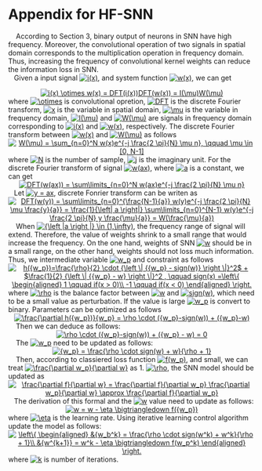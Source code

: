 # Appendix for HF-SNN
&nbsp; &nbsp; According to Section 3, binary output of neurons in SNN have high frequency. Moreover, the convolutional operation of two signals in spatial domain corresponds to the multiplication operation in frequency domain. Thus, increasing the frequency of convolutional kernel weights can reduce the information loss in SNN.  
&nbsp; &nbsp;Given a input signal <a href="https://www.codecogs.com/eqnedit.php?latex=i(x)" target="_blank"><img src="https://latex.codecogs.com/gif.latex?i(x)" title="i(x)" /></a>, and system function <a href="https://www.codecogs.com/eqnedit.php?latex=w(x)" target="_blank"><img src="https://latex.codecogs.com/gif.latex?w(x)" title="w(x)" /></a>, we can get
<div align=center><a href="https://www.codecogs.com/eqnedit.php?latex=i(x)&space;\otimes&space;w(x)&space;=&space;DFT(i(x))DFT(w(x))&space;=&space;I(\mu)W(\mu)" target="_blank"><img src="https://latex.codecogs.com/gif.latex?i(x)&space;\otimes&space;w(x)&space;=&space;DFT(i(x))DFT(w(x))&space;=&space;I(\mu)W(\mu)" title="i(x) \otimes w(x) = DFT(i(x))DFT(w(x)) = I(\mu)W(\mu)" /></a></div align=center>
where <a href="https://www.codecogs.com/eqnedit.php?latex=\otimes" target="_blank"><img src="https://latex.codecogs.com/gif.latex?\otimes" title="\otimes" /></a> is convolutional opretion, <a href="https://www.codecogs.com/eqnedit.php?latex=DFT" target="_blank"><img src="https://latex.codecogs.com/gif.latex?DFT" title="DFT" /></a> is the discrete Fourier transform, <a href="https://www.codecogs.com/eqnedit.php?latex=x" target="_blank"><img src="https://latex.codecogs.com/gif.latex?x" title="x" /></a> is the variable in spatial domain, <a href="https://www.codecogs.com/eqnedit.php?latex=\mu" target="_blank"><img src="https://latex.codecogs.com/gif.latex?\mu" title="\mu" /></a> is the variable in frequency domain, <a href="https://www.codecogs.com/eqnedit.php?latex=I(\mu)" target="_blank"><img src="https://latex.codecogs.com/gif.latex?I(\mu)" title="I(\mu)" /></a> and <a href="https://www.codecogs.com/eqnedit.php?latex=W(\mu)" target="_blank"><img src="https://latex.codecogs.com/gif.latex?W(\mu)" title="W(\mu)" /></a> are signals in frequency domain corresponding to <a href="https://www.codecogs.com/eqnedit.php?latex=i(x)" target="_blank"><img src="https://latex.codecogs.com/gif.latex?i(x)" title="i(x)" /></a> and <a href="https://www.codecogs.com/eqnedit.php?latex=w(x)" target="_blank"><img src="https://latex.codecogs.com/gif.latex?w(x)" title="w(x)" /></a>, respectively. The discrete Fourier transform between <a href="https://www.codecogs.com/eqnedit.php?latex=w(x)" target="_blank"><img src="https://latex.codecogs.com/gif.latex?w(x)" title="w(x)" /></a> and <a href="https://www.codecogs.com/eqnedit.php?latex=W(\mu)" target="_blank"><img src="https://latex.codecogs.com/gif.latex?W(\mu)" title="W(\mu)" /></a> as follows
<div align=center><a href="https://www.codecogs.com/eqnedit.php?latex=W(\mu)&space;=&space;\sum_{n=0}^N&space;w(x)e^{-j&space;\frac{2&space;\pi}{N}&space;\mu&space;n},&space;\qquad&space;\mu&space;\in&space;[0,&space;N-1]" target="_blank"><img src="https://latex.codecogs.com/gif.latex?W(\mu)&space;=&space;\sum_{n=0}^N&space;w(x)e^{-j&space;\frac{2&space;\pi}{N}&space;\mu&space;n},&space;\qquad&space;\mu&space;\in&space;[0,&space;N-1]" title="W(\mu) = \sum_{n=0}^N w(x)e^{-j \frac{2 \pi}{N} \mu n}, \qquad \mu \in [0, N-1]" /></a></div align=center>
where <a href="https://www.codecogs.com/eqnedit.php?latex=N" target="_blank"><img src="https://latex.codecogs.com/gif.latex?N" title="N" /></a> is the number of sample, <a href="https://www.codecogs.com/eqnedit.php?latex=j" target="_blank"><img src="https://latex.codecogs.com/gif.latex?j" title="j" /></a> is the imaginary unit. For the discrete Fourier transform of signal <a href="https://www.codecogs.com/eqnedit.php?latex=w(ax)" target="_blank"><img src="https://latex.codecogs.com/gif.latex?w(ax)" title="w(ax)" /></a>, where <a href="https://www.codecogs.com/eqnedit.php?latex=a" target="_blank"><img src="https://latex.codecogs.com/gif.latex?a" title="a" /></a> is a constant, we can get
<div align=center><a href="https://www.codecogs.com/eqnedit.php?latex=DFT(w(ax))&space;=&space;\sum\limits_{n=0}^N&space;w(ax)e^{-j&space;\frac{2&space;\pi}{N}&space;\mu&space;n}" target="_blank"><img src="https://latex.codecogs.com/gif.latex?DFT(w(ax))&space;=&space;\sum\limits_{n=0}^N&space;w(ax)e^{-j&space;\frac{2&space;\pi}{N}&space;\mu&space;n}" title="DFT(w(ax)) = \sum\limits_{n=0}^N w(ax)e^{-j \frac{2 \pi}{N} \mu n}" /></a></div align=center>
 &nbsp; &nbsp;Let <a href="https://www.codecogs.com/eqnedit.php?latex=y&space;=&space;ax" target="_blank"><img src="https://latex.codecogs.com/gif.latex?y&space;=&space;ax" title="y = ax" /></a>, discrete Fonrier transform can be writen as
 <div align=center><a href="https://www.codecogs.com/eqnedit.php?latex=DFT(w(y))&space;=&space;\sum\limits_{n=0}^{\frac{N-1}{a}}&space;w(y)e^{-j&space;\frac{2&space;\pi}{N}&space;\mu&space;\frac{y}{a}}&space;=&space;\frac{1}{\left|&space;a&space;\right|}&space;\sum\limits_{n=0}^{N-1}&space;w(y)e^{-j&space;\frac{2&space;\pi}{N}&space;y&space;\frac{\mu}{a}}&space;=&space;W(\frac{\mu}{a})" target="_blank"><img src="https://latex.codecogs.com/gif.latex?DFT(w(y))&space;=&space;\sum\limits_{n=0}^{\frac{N-1}{a}}&space;w(y)e^{-j&space;\frac{2&space;\pi}{N}&space;\mu&space;\frac{y}{a}}&space;=&space;\frac{1}{\left|&space;a&space;\right|}&space;\sum\limits_{n=0}^{N-1}&space;w(y)e^{-j&space;\frac{2&space;\pi}{N}&space;y&space;\frac{\mu}{a}}&space;=&space;W(\frac{\mu}{a})" title="DFT(w(y)) = \sum\limits_{n=0}^{\frac{N-1}{a}} w(y)e^{-j \frac{2 \pi}{N} \mu \frac{y}{a}} = \frac{1}{\left| a \right|} \sum\limits_{n=0}^{N-1} w(y)e^{-j \frac{2 \pi}{N} y \frac{\mu}{a}} = W(\frac{\mu}{a})" /></a></div align=center>
 &nbsp; &nbsp; When <a href="https://www.codecogs.com/eqnedit.php?latex={\left&space;|a&space;\right&space;|}&space;\in&space;(1,\infty)" target="_blank"><img src="https://latex.codecogs.com/gif.latex?{\left&space;|a&space;\right&space;|}&space;\in&space;(1,\infty)" title="{\left |a \right |} \in (1,\infty)" /></a>, the frequency range of signal will extend. Therefore, the value of weights shrink to a small range that would increase the frequency. On the one hand, weights of SNN <a href="https://www.codecogs.com/eqnedit.php?latex=w" target="_blank"><img src="https://latex.codecogs.com/gif.latex?w" title="w" /></a> should be in a small range, on the other hand, weights should not loss much information. Thus, we intermediate variable <a href="https://www.codecogs.com/eqnedit.php?latex=w_p" target="_blank"><img src="https://latex.codecogs.com/gif.latex?w_p" title="w_p" /></a> and constraint as follows
  
  <div align=center><a href="https://www.codecogs.com/eqnedit.php?latex=h({w_p})=\frac{\rho}{2}&space;\cdot&space;{\left&space;\|&space;{{w_p}&space;-&space;sign(w)}&space;\right&space;\|}^2$&space;&plus;&space;$\frac{1}{2}&space;{\left&space;\|&space;{{w_p}&space;-&space;w}&space;\right&space;\|}^2&space;,&space;\qquad&space;sign(x)&space;=\left\{&space;\begin{aligned}&space;1&space;\qquad&space;if(x&space;>&space;0)\\&space;-1&space;\qquad&space;if(x&space;<&space;0)&space;\end{aligned}&space;\right." target="_blank"><img src="https://latex.codecogs.com/gif.latex?h({w_p})=\frac{\rho}{2}&space;\cdot&space;{\left&space;\|&space;{{w_p}&space;-&space;sign(w)}&space;\right&space;\|}^2$&space;&plus;&space;$\frac{1}{2}&space;{\left&space;\|&space;{{w_p}&space;-&space;w}&space;\right&space;\|}^2&space;,&space;\qquad&space;sign(x)&space;=\left\{&space;\begin{aligned}&space;1&space;\qquad&space;if(x&space;>&space;0)\\&space;-1&space;\qquad&space;if(x&space;<&space;0)&space;\end{aligned}&space;\right." title="h({w_p})=\frac{\rho}{2} \cdot {\left \| {{w_p} - sign(w)} \right \|}^2$ + $\frac{1}{2} {\left \| {{w_p} - w} \right \|}^2 , \qquad sign(x) =\left\{ \begin{aligned} 1 \qquad if(x > 0)\\ -1 \qquad if(x < 0) \end{aligned} \right." /></a></div align=center>
where <a href="https://www.codecogs.com/eqnedit.php?latex=\rho" target="_blank"><img src="https://latex.codecogs.com/gif.latex?\rho" title="\rho" /></a> is the balance factor between <a href="https://www.codecogs.com/eqnedit.php?latex=w" target="_blank"><img src="https://latex.codecogs.com/gif.latex?w" title="w" /></a> and <a href="https://www.codecogs.com/eqnedit.php?latex=sign(w)" target="_blank"><img src="https://latex.codecogs.com/gif.latex?sign(w)" title="sign(w)" /></a>, which need to be a small value as perturbation. If the value is large <a href="https://www.codecogs.com/eqnedit.php?latex=w_p" target="_blank"><img src="https://latex.codecogs.com/gif.latex?w_p" title="w_p" /></a> is convert to binary. Parameters can be optimized as follows
<div align=center><a href="https://www.codecogs.com/eqnedit.php?latex=\frac{\partial&space;h({w_p})}{w_p}&space;=&space;\rho&space;\cdot&space;({w_p}-sign(w))&space;&plus;&space;({w_p}-w)" target="_blank"><img src="https://latex.codecogs.com/gif.latex?\frac{\partial&space;h({w_p})}{w_p}&space;=&space;\rho&space;\cdot&space;({w_p}-sign(w))&space;&plus;&space;({w_p}-w)" title="\frac{\partial h({w_p})}{w_p} = \rho \cdot ({w_p}-sign(w)) + ({w_p}-w)" /></a></div>
 &nbsp; &nbsp; Then we can deduce as follows:
<div align=center><a href="https://www.codecogs.com/eqnedit.php?latex=\rho&space;\cdot&space;({w_p}-sign(w))&space;&plus;&space;({w_p}&space;-&space;w)&space;=&space;0" target="_blank"><img src="https://latex.codecogs.com/gif.latex?\rho&space;\cdot&space;({w_p}-sign(w))&space;&plus;&space;({w_p}&space;-&space;w)&space;=&space;0" title="\rho \cdot ({w_p}-sign(w)) + ({w_p} - w) = 0" /></a></div>
&nbsp; &nbsp; The <a href="https://www.codecogs.com/eqnedit.php?latex=w_p" target="_blank"><img src="https://latex.codecogs.com/gif.latex?w_p" title="w_p" /></a> need to be updated as follows:
<div align=center><a href="https://www.codecogs.com/eqnedit.php?latex={w_p}&space;=&space;\frac{\rho&space;\cdot&space;sign(w)&space;&plus;&space;w}{\rho&space;&plus;&space;1}" target="_blank"><img src="https://latex.codecogs.com/gif.latex?{w_p}&space;=&space;\frac{\rho&space;\cdot&space;sign(w)&space;&plus;&space;w}{\rho&space;&plus;&space;1}" title="{w_p} = \frac{\rho \cdot sign(w) + w}{\rho + 1}" /></a></div>
&nbsp; &nbsp; Then, according to classiered loss function <a href="https://www.codecogs.com/eqnedit.php?latex=f(w_p)" target="_blank"><img src="https://latex.codecogs.com/gif.latex?f(w_p)" title="f(w_p)" /></a>, and  small, we can treat <a href="https://www.codecogs.com/eqnedit.php?latex=\frac{\partial&space;w_p}{\partial&space;w}" target="_blank"><img src="https://latex.codecogs.com/gif.latex?\frac{\partial&space;w_p}{\partial&space;w}" title="\frac{\partial w_p}{\partial w}" /></a> as 1. <a href="https://www.codecogs.com/eqnedit.php?latex=\rho" target="_blank"><img src="https://latex.codecogs.com/gif.latex?\rho" title="\rho" /></a>, the SNN model should be updated as
<div align=center><a href="https://www.codecogs.com/eqnedit.php?latex=\frac{\partial&space;f}{\partial&space;w}&space;=&space;\frac{\partial&space;f}{\partial&space;w_p}&space;\frac{\partial&space;w_p}{\partial&space;w}&space;\approx&space;\frac{\partial&space;f}{\partial&space;w_p}" target="_blank"><img src="https://latex.codecogs.com/gif.latex?\frac{\partial&space;f}{\partial&space;w}&space;=&space;\frac{\partial&space;f}{\partial&space;w_p}&space;\frac{\partial&space;w_p}{\partial&space;w}&space;\approx&space;\frac{\partial&space;f}{\partial&space;w_p}" title="\frac{\partial f}{\partial w} = \frac{\partial f}{\partial w_p} \frac{\partial w_p}{\partial w} \approx \frac{\partial f}{\partial w_p}" /></a></div>
&nbsp; &nbsp;The derivation of this formal and the <a href="https://www.codecogs.com/eqnedit.php?latex=w" target="_blank"><img src="https://latex.codecogs.com/gif.latex?w" title="w" /></a> value need to update as follows:
<div align=center><a href="https://www.codecogs.com/eqnedit.php?latex=w&space;=&space;w&space;-&space;\eta&space;\bigtriangledown&space;f({w_p})" target="_blank"><img src="https://latex.codecogs.com/gif.latex?w&space;=&space;w&space;-&space;\eta&space;\bigtriangledown&space;f({w_p})" title="w = w - \eta \bigtriangledown f({w_p})" /></a></div>
where <a href="https://www.codecogs.com/eqnedit.php?latex=\eta" target="_blank"><img src="https://latex.codecogs.com/gif.latex?\eta" title="\eta" /></a> is the learning rate. Using iterative learning control algorithm update the model as follows:
<div align=center><a href="https://www.codecogs.com/eqnedit.php?latex=\left\{&space;\begin{aligned}&space;&{w_b^k}&space;=&space;\frac{\rho&space;\cdot&space;sign(w^k)&space;&plus;&space;w^k}{\rho&space;&plus;&space;1}\\&space;&{w^{k&plus;1}}&space;=&space;w^k&space;-&space;\eta&space;\bigtriangledown&space;f(w_p^k)&space;\end{aligned}&space;\right." target="_blank"><img src="https://latex.codecogs.com/gif.latex?\left\{&space;\begin{aligned}&space;&{w_b^k}&space;=&space;\frac{\rho&space;\cdot&space;sign(w^k)&space;&plus;&space;w^k}{\rho&space;&plus;&space;1}\\&space;&{w^{k&plus;1}}&space;=&space;w^k&space;-&space;\eta&space;\bigtriangledown&space;f(w_p^k)&space;\end{aligned}&space;\right." title="\left\{ \begin{aligned} &{w_b^k} = \frac{\rho \cdot sign(w^k) + w^k}{\rho + 1}\\ &{w^{k+1}} = w^k - \eta \bigtriangledown f(w_p^k) \end{aligned} \right." /></a></div>
where <a href="https://www.codecogs.com/eqnedit.php?latex=k" target="_blank"><img src="https://latex.codecogs.com/gif.latex?k" title="k" /></a> is number of iterations.

